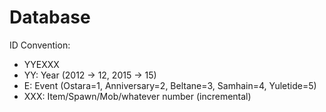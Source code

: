 # Database

ID Convention:
- YYEXXX
- YY: Year (2012 -> 12, 2015 -> 15)
- E: Event (Ostara=1, Anniversary=2, Beltane=3, Samhain=4, Yuletide=5)
- XXX: Item/Spawn/Mob/whatever number (incremental) 
